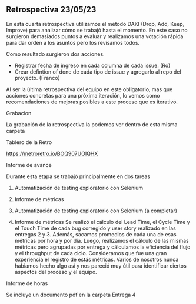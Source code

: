 ## Retrospectiva 23/05/23

En esta cuarta retrospectiva utilizamos el método DAKI (Drop, Add, Keep, Improve) para analizar cómo se trabajó hasta el momento. En este caso no surgieron demasiados puntos a evaluar y realizamos una votación rápida para dar orden a los asuntos pero los revisamos todos.

Como resultado surgieron dos acciones.

- Registrar fecha de ingreso en cada columna de cada issue. (Ro)
- Crear defintion of done de cada tipo de issue y agregarlo al repo del proyecto. (Franco)

Al ser la última retrospectiva del equipo en este obligatorio, mas que acciones concretas para una próxima iteración, lo vemos como recomendaciones de mejoras posibles
a este proceso que es iterativo.

Grabacion

La grabación de la retrospectiva la podemos ver dentro de esta misma carpeta

Tablero de la Retro

https://metroretro.io/BOQ907UOIQHX

Informe de avance

Durante esta etapa se trabajó principalmente en dos tareas
1. Automatización de testing exploratorio con Selenium 
2. Informe de métricas 

1. Automatización de testing exploratorio con Selenium 
(a completar)

2. Informe de métricas 
Se realizó el cálculo del Lead Time, el Cycle Time y el Touch Time de cada bug corregido y user story realizado en las entregas 2 y 3. Además, sacamos promedios
de cada una de esas métricas por hora y por día. Luego, realizamos el cálculo de las mismas métricas pero agrupadas por entrega y cálculamos la eficiencia del flujo 
y el throughput de cada ciclo. Consideramos que fue una gran experiencia el registro de estás métricas. Varios de nosotros nunca habiamos hecho algo así y nos pareció
muy útil para identificar ciertos aspectos del proceso y el equipo.


Informe de horas

Se incluye un documento pdf en la carpeta Entrega 4

